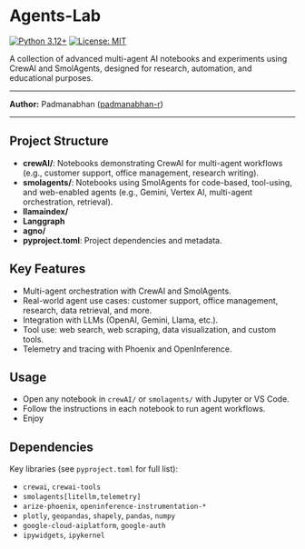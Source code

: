 # Agents-Lab

[![Python 3.12+](https://img.shields.io/badge/python-3.12%2B-blue.svg)](https://www.python.org/downloads/release/python-3120/) [![License: MIT](https://img.shields.io/badge/License-MIT-yellow.svg)](https://opensource.org/licenses/MIT)

A collection of advanced multi-agent AI notebooks and experiments using CrewAI and SmolAgents, designed for research, automation, and educational purposes.

---

**Author:** Padmanabhan  ([padmanabhan-r](https://github.com/padmanabhan-r))

---

## Project Structure

- **crewAI/**: Notebooks demonstrating CrewAI for multi-agent workflows (e.g., customer support, office management, research writing).
- **smolagents/**: Notebooks using SmolAgents for code-based, tool-using, and web-enabled agents (e.g., Gemini, Vertex AI, multi-agent orchestration, retrieval).
- **llamaindex/**
- **Langgraph**
- **agno/**
- **pyproject.toml**: Project dependencies and metadata.

## Key Features

- Multi-agent orchestration with CrewAI and SmolAgents.
- Real-world agent use cases: customer support, office management, research, data retrieval, and more.
- Integration with LLMs (OpenAI, Gemini, Llama, etc.).
- Tool use: web search, web scraping, data visualization, and custom tools.
- Telemetry and tracing with Phoenix and OpenInference.


## Usage

- Open any notebook in `crewAI/` or `smolagents/` with Jupyter or VS Code.
- Follow the instructions in each notebook to run agent workflows.
- Enjoy

## Dependencies

Key libraries (see `pyproject.toml` for full list):

- `crewai`, `crewai-tools`
- `smolagents[litellm,telemetry]`
- `arize-phoenix`, `openinference-instrumentation-*`
- `plotly`, `geopandas`, `shapely`, `pandas`, `numpy`
- `google-cloud-aiplatform`, `google-auth`
- `ipywidgets`, `ipykernel`
